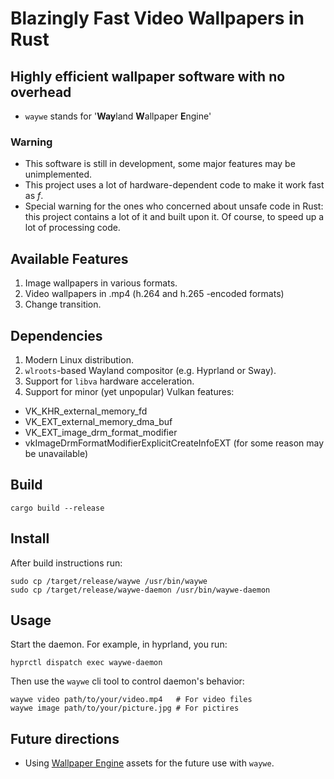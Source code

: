 # Blazingly Fast Video Wallpapers in Rust

## Highly efficient wallpaper software with no overhead

- `waywe` stands for '**Way**land **W**allpaper **E**ngine'

### Warning

- This software is still in development, some major features may be unimplemented.
- This project uses a lot of hardware-dependent code to make it work fast as *f*.
- Special warning for the ones who concerned about unsafe code in Rust: this project contains a
  lot of it and built upon it. Of course, to speed up a lot of processing code.

## Available Features

1. Image wallpapers in various formats.
2. Video wallpapers in .mp4 (h.264 and h.265 -encoded formats)
3. Change transition.

## Dependencies

1. Modern Linux distribution.
2. `wlroots`-based Wayland compositor (e.g. Hyprland or Sway).
3. Support for `libva` hardware acceleration.
4. Support for minor (yet unpopular) Vulkan features:
  - VK_KHR_external_memory_fd
  - VK_EXT_external_memory_dma_buf
  - VK_EXT_image_drm_format_modifier
  - vkImageDrmFormatModifierExplicitCreateInfoEXT (for some reason may be unavailable)

## Build

```shell
cargo build --release
```

## Install

After build instructions run:

```shell
sudo cp /target/release/waywe /usr/bin/waywe
sudo cp /target/release/waywe-daemon /usr/bin/waywe-daemon
```

## Usage

Start the daemon. For example, in hyprland, you run:

```shell
hyprctl dispatch exec waywe-daemon
```

Then use the `waywe` cli tool to control daemon's behavior:

```shell
waywe video path/to/your/video.mp4   # For video files
waywe image path/to/your/picture.jpg # For pictires
```

## Future directions

- Using [Wallpaper Engine](https://www.wallpaperengine.io/en) assets for the future use with `waywe`.
